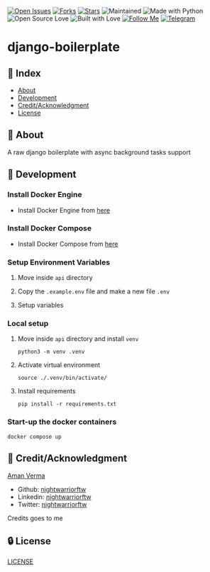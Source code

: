 [![Open Issues](https://img.shields.io/github/issues/nightwarriorftw/django-boilerplate?style=for-the-badge&logo=github)](https://github.com/nightwarriorftw/django-boilerplate/issues) [![Forks](https://img.shields.io/github/forks/nightwarriorftw/django-boilerplate?style=for-the-badge&logo=github)](https://github.com/nightwarriorftw/django-boilerplate/network/members) [![Stars](https://img.shields.io/github/stars/nightwarriorftw/django-boilerplate?style=for-the-badge&logo=reverbnation)](https://github.com/nightwarriorftw/django-boilerplate/stargazers) ![Maintained](https://img.shields.io/maintenance/yes/2022?style=for-the-badge&logo=github) ![Made with Python](https://img.shields.io/badge/Made%20with-Python-blueviolet?style=for-the-badge&logo=python) ![Open Source Love](https://img.shields.io/badge/Open%20Source-%E2%99%A5-red?style=for-the-badge&logo=open-source-initiative) ![Built with Love](https://img.shields.io/badge/Built%20With-%E2%99%A5-critical?style=for-the-badge&logo=ko-fi) [![Follow Me](https://img.shields.io/twitter/follow/nightwarriorftw?color=blue&label=Follow%20%40nightwarriorftw&logo=twitter&style=for-the-badge)](https://twitter.com/intent/follow?screen_name=nightwarriorftw) [![Telegram](https://img.shields.io/badge/Telegram-Chat-informational?style=for-the-badge&logo=telegram)](https://telegram.me/nightwarriorftw)


# django-boilerplate

## :ledger: Index

- [About](#beginner-about)
- [Development](#wrench-development)
- [Credit/Acknowledgment](#star2-creditacknowledgment)
- [License](#lock-license)

## :beginner: About

A raw django boilerplate with async background tasks support


## :wrench: Development

### Install Docker Engine

- Install Docker Engine from [here](https://docs.docker.com/engine/install/)

### Install Docker Compose

- Install Docker Compose from [here](https://docs.docker.com/compose/install/)

### Setup Environment Variables

1. Move inside `api` directory

2. Copy the `.example.env` file and make a new file `.env`

3. Setup variables

### Local setup

1. Move inside `api` directory and install `venv`

    `python3 -m venv .venv`

2. Activate virtual environment

    `source ./.venv/bin/activate/`

3. Install requirements

    `pip install -r requirements.txt`

### Start-up the docker containers

`docker compose up`

## :star2: Credit/Acknowledgment
[Aman Verma](https://nightwarriorftw.netlify.app)
  - Github: [nightwarriorftw](https://github.com/nightwarriorftw)
  - Linkedin: [nightwarriorftw](https://linkedin.com/in/nightwarriorftw)
  - Twitter: [nightwarriorftw](https://twitter.com/nightwarriorftw)


Credits goes to me 
## :lock: License

[LICENSE](/LICENSE)
